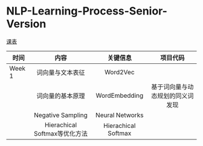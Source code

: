 # NLP-Learning-Process-Senior-Version


[课表](https://shimo.im/sheets/TdwVD8xr6HJXRhYD/MODOC/)

| 时间      | 内容     | 关键信息     | 项目代码  |
| ---------- | :-----------:  | :-----------: | :-----------: |
| Week 1    | 词向量与文本表征   | Word2Vec    |         |
|           | 词向量的基本原理   | WordEmbedding   |基于词向量与动态规划的同义词发现         |
|           | Negative Sampling   | Neural Networks   |         |
|           |Hierachical Softmax等优化方法  | Hierachical Softmax  |         |
